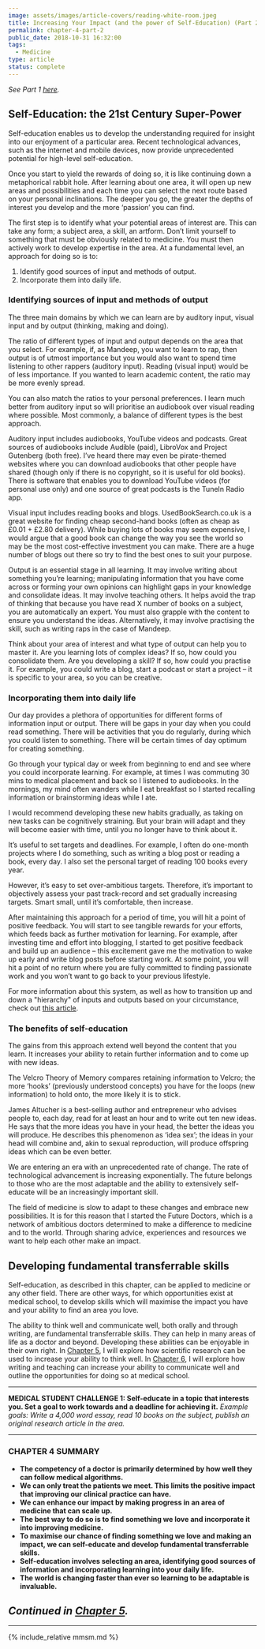 ```yaml
---
image: assets/images/article-covers/reading-white-room.jpeg
title: Increasing Your Impact (and the power of Self-Education) (Part 2)
permalink: chapter-4-part-2
public_date: 2018-10-31 16:32:00
tags:
  - Medicine
type: article
status: complete
---
```

_See Part 1 [here](/chapter-4)._

## Self-Education: the 21st Century Super-Power

Self-education enables us to develop the understanding required for insight into our enjoyment of a particular area. Recent technological advances, such as the internet and mobile devices, now provide unprecedented potential for high-level self-education.

Once you start to yield the rewards of doing so, it is like continuing down a metaphorical rabbit hole. After learning about one area, it will open up new areas and possibilities and each time you can select the next route based on your personal inclinations. The deeper you go, the greater the depths of interest you develop and the more ‘passion’ you can find.

The first step is to identify what your potential areas of interest are. This can take any form; a subject area, a skill, an artform. Don’t limit yourself to something that must be obviously related to medicine. You must then actively work to develop expertise in the area. At a fundamental level, an approach for doing so is to:

1.  Identify good sources of input and methods of output.
2.  Incorporate them into daily life.

### Identifying sources of input and methods of output

The three main domains by which we can learn are by auditory input, visual input and by output (thinking, making and doing).

The ratio of different types of input and output depends on the area that you select. For example, if, as Mandeep, you want to learn to rap, then output is of utmost importance but you would also want to spend time listening to other rappers (auditory input). Reading (visual input) would be of less importance. If you wanted to learn academic content, the ratio may be more evenly spread.

You can also match the ratios to your personal preferences. I learn much better from auditory input so will prioritise an audiobook over visual reading where possible. Most commonly, a balance of different types is the best approach.

Auditory input includes audiobooks, YouTube videos and podcasts. Great sources of audiobooks include Audible (paid), LibroVox and Project Gutenberg (both free). I’ve heard there may even be pirate-themed websites where you can download audiobooks that other people have shared (though only if there is no copyright, so it is useful for old books). There is software that enables you to download YouTube videos (for personal use only) and one source of great podcasts is the TuneIn Radio app.

Visual input includes reading books and blogs. UsedBookSearch.co.uk is a great website for finding cheap second-hand books (often as cheap as £0.01 + £2.80 delivery). While buying lots of books may seem expensive, I would argue that a good book can change the way you see the world so may be the most cost-effective investment you can make. There are a huge number of blogs out there so try to find the best ones to suit your purpose.

Output is an essential stage in all learning. It may involve writing about something you’re learning; manipulating information that you have come across or forming your own opinions can highlight gaps in your knowledge and consolidate ideas. It may involve teaching others. It helps avoid the trap of thinking that because you have read X number of books on a subject, you are automatically an expert. You must also grapple with the content to ensure you understand the ideas. Alternatively, it may involve practising the skill, such as writing raps in the case of Mandeep.

Think about your area of interest and what type of output can help you to master it. Are you learning lots of complex ideas? If so, how could you consolidate them. Are you developing a skill? If so, how could you practise it. For example, you could write a blog, start a podcast or start a project – it is specific to your area, so you can be creative.

### Incorporating them into daily life

Our day provides a plethora of opportunities for different forms of information input or output. There will be gaps in your day when you could read something. There will be activities that you do regularly, during which you could listen to something. There will be certain times of day optimum for creating something.

Go through your typical day or week from beginning to end and see where you could incorporate learning. For example, at times I was commuting 30 mins to medical placement and back so I listened to audiobooks. In the mornings, my mind often wanders while I eat breakfast so I started recalling information or brainstorming ideas while I ate.

I would recommend developing these new habits gradually, as taking on new tasks can be cognitively straining. But your brain will adapt and they will become easier with time, until you no longer have to think about it.

It’s useful to set targets and deadlines. For example, I often do one-month projects where I do something, such as writing a blog post or reading a book, every day. I also set the personal target of reading 100 books every year.

However, it’s easy to set over-ambitious targets. Therefore, it’s important to objectively assess your past track-record and set gradually increasing targets. Smart small, until it’s comfortable, then increase.

After maintaining this approach for a period of time, you will hit a point of positive feedback. You will start to see tangible rewards for your efforts, which feeds back as further motivation for learning. For example, after investing time and effort into blogging, I started to get positive feedback and build up an audience – this excitement gave me the motivation to wake up early and write blog posts before starting work. At some point, you will hit a point of no return where you are fully committed to finding passionate work and you won’t want to go back to your previous lifestyle.

For more information about this system, as well as how to transition up and down a "hierarchy" of inputs and outputs based on your circumstance, check out [this article](/moments).

### The benefits of self-education

The gains from this approach extend well beyond the content that you learn. It increases your ability to retain further information and to come up with new ideas.

The Velcro Theory of Memory compares retaining information to Velcro; the more ‘hooks’ (previously understood concepts) you have for the loops (new information) to hold onto, the more likely it is to stick.

James Altucher is a best-selling author and entrepreneur who advises people to, each day, read for at least an hour and to write out ten new ideas. He says that the more ideas you have in your head, the better the ideas you will produce. He describes this phenomenon as ‘idea sex’; the ideas in your head will combine and, akin to sexual reproduction, will produce offspring ideas which can be even better.

We are entering an era with an unprecedented rate of change. The rate of technological advancement is increasing exponentially. The future belongs to those who are the most adaptable and the ability to extensively self-educate will be an increasingly important skill.

The field of medicine is slow to adapt to these changes and embrace new possibilities. It is for this reason that I started the Future Doctors, which is a network of ambitious doctors determined to make a difference to medicine and to the world. Through sharing advice, experiences and resources we want to help each other make an impact.

## Developing fundamental transferrable skills

Self-education, as described in this chapter, can be applied to medicine or any other field. There are other ways, for which opportunities exist at medical school, to develop skills which will maximise the impact you have and your ability to find an area you love.

The ability to think well and communicate well, both orally and through writing, are fundamental transferrable skills. They can help in many areas of life as a doctor and beyond. Developing these abilities can be enjoyable in their own right. In [Chapter 5](/chapter-5), I will explore how scientific research can be used to increase your ability to think well. In [Chapter 6](/chapter-6), I will explore how writing and teaching can increase your ability to communicate well and outline the opportunities for doing so at medical school.

---


**MEDICAL STUDENT CHALLENGE 1: Self-educate in a topic that interests you. Set a goal to work towards and a deadline for achieving it.** _Example goals: Write a 4,000 word essay, read 10 books on the subject, publish an original research article in the area._

---


### CHAPTER 4 SUMMARY

-   **The competency of a doctor is primarily determined by how well they can follow medical algorithms.**
-   **We can only treat the patients we meet. This limits the positive impact that improving our clinical practice can have.**
-   **We can enhance our impact by making progress in an area of medicine that can scale up.**
-   **The best way to do so is to find something we love and incorporate it into improving medicine.**
-   **To maximise our chance of finding something we love and making an impact, we can self-educate and develop fundamental transferrable skills.**
-   **Self-education involves selecting an area, identifying good sources of information and incorporating learning into your daily life.**
-   **The world is changing faster than ever so learning to be adaptable is invaluable.**

## _Continued in [Chapter 5](/chapter-5)._


---

{% include_relative mmsm.md %}

